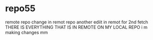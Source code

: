 # repo55
remote repo
change in remot repo
another ediit in remot for 2nd fetch
THERE IS EVERYTHING THAT IS IN REMOTE ON MY LOCAL REPO
i m making changes
mm

